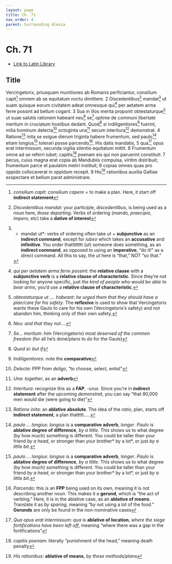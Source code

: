 ```yaml
---
layout: page
title: Ch. 71
nav_order: 4
parent: Surrounding Alesia
---
```


# Ch. 71

- [Link to Latin Library](https://www.thelatinlibrary.com/caesar/gallic/gall7.shtml#71)

## Title 

Vercingetorix, priusquam munitiones ab Romanis perficiantur, consilium capit[^1] omnem ab se equitatum noctu dimittere. 2 Discedentibus[^2] mandat[^3] ut suam quisque eorum civitatem adeat omnesque qui[^4] per aetatem arma ferre possint ad bellum cogant. 3 Sua in illos merita proponit obtestaturque[^5] ut suae salutis rationem habeant neu[^6] se[^7] optime de communi libertate meritum in cruciatum hostibus dedant. Quod[^8] si indiligentiores[^9] fuerint, milia hominum delecta[^10] octoginta una[^11] secum interitura[^12] demonstrat. 4 Ratione[^13] inita se exigue dierum triginta habere frumentum, sed paulo[^14] etiam longius[^14] tolerari posse parcendo[^15]. His datis mandatis, 5 qua[^16] opus erat intermissum, secunda vigilia silentio equitatum mittit. 6 Frumentum omne ad se referri iubet; capitis[^17] poenam eis qui non paruerint constituit: 7 pecus, cuius magna erat copia ab Mandubiis compulsa, viritim distribuit; frumentum parce et paulatim metiri instituit; 8 copias omnes quas pro oppido collocaverat in oppidum recepit. 9 His[^18] rationibus auxilia Galliae exspectare et bellum parat administrare.


[^1]: *consilium capit*: *consilium capere* = to make a plan. Here, it start off **indirect statement**

[^2]: *Discedentibus mandat*: your participle, *discedentibus*, is being used as a noun here, *those departing*. Verbs of ordering (*mando, praecipio, impero*, etc) take a **dative of interest**

[^3]:* mandat ut*: verbs of ordering often take *ut* + **subjunctive** as an **indirect command**, except for *iubeo* which takes an **accusative** and **infinitive**. You order thatttttttt (*ut*) someone does something, as an **indirect command**, as opposed to using an **imperative**, “do it!” as a direct command. All this to say, the *ut* here is “that,” NOT “so that.”

[^4]: *qui per aetatem arma ferre possint*: the **relative clause** with a **subjunctive verb** is a **relative clause of characteristic**. Since they’re not looking for anyone specific, just *the kind of people who would be able to bear arms*, you’d use a **relative clause of characteristic**.

[^5]: *obtestaturque ut …. habeant*: *he urged them that they should have a plan/care for his safety*. The **reflexive** is used to show that Vercingetorix wants these Gauls to care for his own (Vercingetorix’s safety) and not abandon him, thinking only of their own safety.

[^6]: *Neu*: *and that they not*….

[^7]: *Se… meritum*: *him* (Vercingetorix) *most deserved of the common freedom* (for all he’s done/plans to do for the Gauls)

[^8]: *Quod si*: *but if*

[^9]: *Indiligentiores*: note the **comparative**

[^10]: *Delecta*: PPP from *deligo*, “to choose, select, enlist”

[^11]: *Una*: *together*, as an **adverb**

[^12]: *Interitura*: recognize this as a **FAP**, -*urus*. Since you’re in **indirect statement** after the upcoming *demonstrat*, you can say “that 80,000 men would die (were going to die)”

[^13]: *Ratione inita*: an **ablative absolute**. The idea of the *ratio*, plan, starts off **indirect statement**, a plan thattttt…..

[^14]: *paulo … longius*: *longius* is a **comparative adverb**, *longer*. *Paulo* is **ablative degree of difference**, *by a little*. This shows us to what degree (by how much) something is different. You could be taller than your friend *by a head*, or stronger than your brother* by a lot*, or just *by a little bit*.

[^15]: *Parcendo*: this is an **FPP** being used on its own, meaning it is not describing another noun. This makes it a **gerund**, which is “the act of verbing.” Here, it is in the ablative case, as an **ablative of means**. Translate it as *by sparing*, meaning “by not using a lot of the food.” **Gerunds** are only be found in the non-nominative cases

[^16]: *Qua opus erat intermissum*: *qua* is **ablative of location**, *where the siege fortifications have been left off*, meaning “where there was a gap in the fortifications”

[^17]: *capitis poenam*: literally “punishment of the head,” meaning death penalty

[^18]: *His rationibus*: **ablative of means**, *by these methods/plans*

